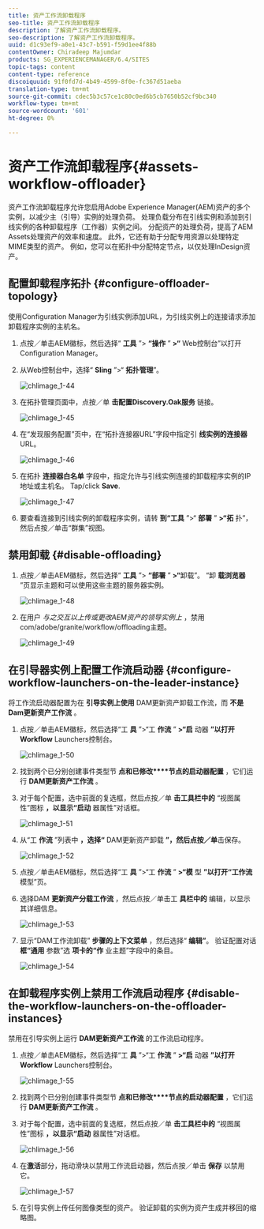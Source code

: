 ```yaml
---
title: 资产工作流卸载程序
seo-title: 资产工作流卸载程序
description: 了解资产工作流卸载程序。
seo-description: 了解资产工作流卸载程序。
uuid: d1c93ef9-a0e1-43c7-b591-f59d1ee4f88b
contentOwner: Chiradeep Majumdar
products: SG_EXPERIENCEMANAGER/6.4/SITES
topic-tags: content
content-type: reference
discoiquuid: 91f0fd7d-4b49-4599-8f0e-fc367d51aeba
translation-type: tm+mt
source-git-commit: cdec5b3c57ce1c80c0ed6b5cb7650b52cf9bc340
workflow-type: tm+mt
source-wordcount: '601'
ht-degree: 0%

---
```



# 资产工作流卸载程序{#assets-workflow-offloader}

资产工作流卸载程序允许您启用Adobe Experience Manager(AEM)资产的多个实例，以减少主（引导）实例的处理负荷。 处理负载分布在引线实例和添加到引线实例的各种卸载程序（工作器）实例之间。 分配资产的处理负荷，提高了AEM Assets处理资产的效率和速度。 此外，它还有助于分配专用资源以处理特定MIME类型的资产。 例如，您可以在拓扑中分配特定节点，以仅处理InDesign资产。

## 配置卸载程序拓扑 {#configure-offloader-topology}

使用Configuration Manager为引线实例添加URL，为引线实例上的连接请求添加卸载程序实例的主机名。

1. 点按／单击AEM徽标，然后选择“ **工具** ”> **“操作** ” **>“** Web控制台”以打开Configuration Manager。
1. 从Web控制台中，选择“ **Sling** ”>“ **拓扑管理**”。

   ![chlimage_1-44](assets/chlimage_1-44.png)

1. 在拓扑管理页面中，点按／单 **击配置Discovery.Oak服务** 链接。

   ![chlimage_1-45](assets/chlimage_1-45.png)

1. 在“发现服务配置”页中，在“拓扑连接器URL”字段中指定引 **线实例的连接器** URL。

   ![chlimage_1-46](assets/chlimage_1-46.png)

1. 在拓扑 **连接器白名单** 字段中，指定允许与引线实例连接的卸载程序实例的IP地址或主机名。 Tap/click **Save**.

   ![chlimage_1-47](assets/chlimage_1-47.png)

1. 要查看连接到引线实例的卸载程序实例，请转 **到“工具** ”>“ **部署** ” **>“拓** 扑”，然后点按／单击“群集”视图。

## 禁用卸载 {#disable-offloading}

1. 点按／单击AEM徽标，然后选择“ **工具** ”> **“部署** ” **>“**&#x200B;卸载”。 “卸 **载浏览器** ”页显示主题和可以使用这些主题的服务器实例。

   ![chlimage_1-48](assets/chlimage_1-48.png)

1. 在用户 *与之交互以上传或更改AEM资产的领导实例上* ，禁用com/adobe/granite/workflow/offloading主题。

   ![chlimage_1-49](assets/chlimage_1-49.png)

## 在引导器实例上配置工作流启动器 {#configure-workflow-launchers-on-the-leader-instance}

将工作流启动器配置为在 **引导实例上使用** DAM更新资产卸载工作流，而 **不是Dam更新资产工作流** 。

1. 点按／单击AEM徽标，然后选择“工 **具** ”>“工 **作流** ” **>“启** 动器 **”以打开Workflow** Launchers控制台。

   ![chlimage_1-50](assets/chlimage_1-50.png)

1. 找到两个已分别创建事件类型节 **点和已修改****节点的启动器配置** ，它们运行 **DAM更新资产工作流** 。
1. 对于每个配置，选中前面的复选框，然后点按／单 **击工具栏中的** “视图属性”图标 **，以显示“启动** 器属性”对话框。

   ![chlimage_1-51](assets/chlimage_1-51.png)

1. 从“工 **作流** ”列表中 **，选择“** DAM更新资产卸载 **”，然后点按／单**&#x200B;击保存。

   ![chlimage_1-52](assets/chlimage_1-52.png)

1. 点按／单击AEM徽标，然后选择“工 **具** ”>“工 **作流** ” **>“模** 型 **”以打开“工作流** 模型”页。
1. 选择DAM **更新资产分载工作流** ，然后点按／单击工 **具栏中的** 编辑，以显示其详细信息。

   ![chlimage_1-53](assets/chlimage_1-53.png)

1. 显示“DAM工作流卸载” **步骤的上下文菜单** ，然后选择“ **编辑”**。 验证配置对话 **框“通用** 参数”选 **项卡的“作** 业主题”字段中的条目。

   ![chlimage_1-54](assets/chlimage_1-54.png)

## 在卸载程序实例上禁用工作流启动程序 {#disable-the-workflow-launchers-on-the-offloader-instances}

禁用在引导实例上运行 **DAM更新资产工作流** 的工作流启动程序。

1. 点按／单击AEM徽标，然后选择“工 **具** ”>“工 **作流** ” **>“启** 动器 **”以打开Workflow** Launchers控制台。

   ![chlimage_1-55](assets/chlimage_1-55.png)

1. 找到两个已分别创建事件类型节 **点和已修改****节点的启动器配置** ，它们运行 **DAM更新资产工作流** 。
1. 对于每个配置，选中前面的复选框，然后点按／单 **击工具栏中的** “视图属性”图标 **，以显示“启动** 器属性”对话框。

   ![chlimage_1-56](assets/chlimage_1-56.png)

1. 在**激活**部分，拖动滑块以禁用工作流启动器，然后点按／单击 **保存** 以禁用它。

   ![chlimage_1-57](assets/chlimage_1-57.png)

1. 在引导实例上传任何图像类型的资产。 验证卸载的实例为资产生成并移回的缩略图。

